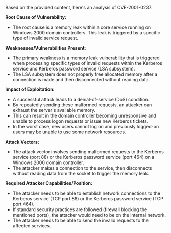 Based on the provided content, here's an analysis of CVE-2001-0237:

**Root Cause of Vulnerability:**
- The root cause is a memory leak within a core service running on Windows 2000 domain controllers. This leak is triggered by a specific type of invalid service request.

**Weaknesses/Vulnerabilities Present:**
- The primary weakness is a memory leak vulnerability that is triggered when processing specific types of invalid requests within the Kerberos service and Kerberos password service (LSA subsystem). 
- The LSA subsystem does not properly free allocated memory after a connection is made and then disconnected without reading data.

**Impact of Exploitation:**
- A successful attack leads to a denial-of-service (DoS) condition.
- By repeatedly sending these malformed requests, an attacker can exhaust the server's available memory.
- This can result in the domain controller becoming unresponsive and unable to process logon requests or issue new Kerberos tickets.
- In the worst case, new users cannot log on and previously logged-on users may be unable to use some network resources.

**Attack Vectors:**
- The attack vector involves sending malformed requests to the Kerberos service (port 88) or the Kerberos password service (port 464) on a Windows 2000 domain controller. 
- The attacker makes a connection to the service, then disconnects without reading data from the socket to trigger the memory leak.

**Required Attacker Capabilities/Position:**
- The attacker needs to be able to establish network connections to the Kerberos service (TCP port 88) or the Kerberos password service (TCP port 464).
- If standard security practices are followed (firewall blocking the mentioned ports), the attacker would need to be on the internal network.
- The attacker needs to be able to send the invalid requests to the affected services.